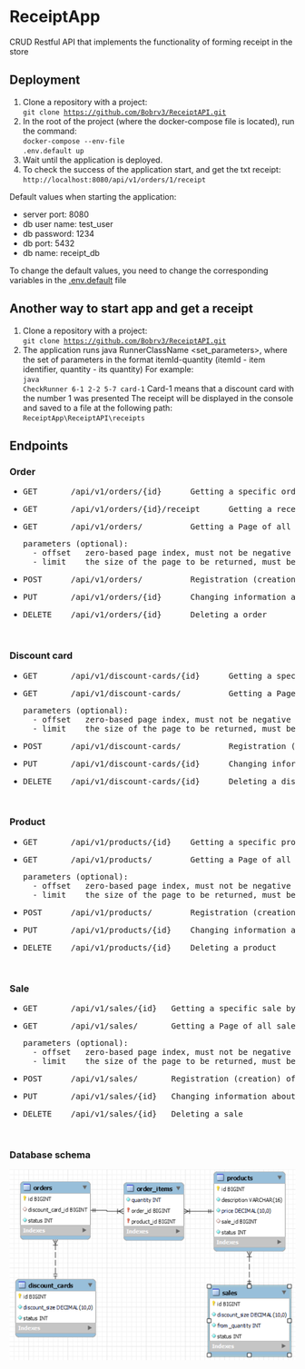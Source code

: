 # ReceiptApp
CRUD Restful API that implements the functionality of forming receipt in the store

## Deployment
1. Clone a repository with a project:<br>
   <code>git clone https://github.com/Bobrv3/ReceiptAPI.git</code>
2. In the root of the project (where the docker-compose file is located), run the command:<br>
   <code>docker-compose --env-file .env.default up</code>
3. Wait until the application is deployed.
4. To check the success of the application start, and get the txt receipt:<br>
   <code>http://localhost:8080/api/v1/orders/1/receipt</code>

Default values when starting the application:
+ server port: 8080
+ db user name: test_user
+ db password: 1234
+ db port: 5432
+ db name: receipt_db

To change the default values, you need to change the corresponding variables in the <a href=https://github.com/Bobrv3/ReceiptAPI/blob/main/.env.default>.env.default</a> file

## Another way to start app and get a receipt
1. Clone a repository with a project:<br>
   <code>git clone https://github.com/Bobrv3/ReceiptAPI.git</code>
2. The application runs java RunnerClassName <set_parameters>, where the set of
   parameters in the format itemId-quantity (itemId - item identifier, quantity - its quantity)
   For example:<br>
   <code>java CheckRunner 6-1 2-2 5-7 card-1</code>
   Card-1 means that a discount card with the number 1 was presented
   The receipt will be displayed in the console and saved to a file at the following path:
   <code>ReceiptApp\ReceiptAPI\receipts</code>

## Endpoints
### Order
+ <pre>GET       /api/v1/orders/{id}	  Getting a specific order by id</pre>
+ <pre>GET       /api/v1/orders/{id}/receipt	  Getting a receipt file by order id</pre>
+ <pre>GET       /api/v1/orders/	      Getting a Page of all orders</pre>
  <pre>parameters (optional):
    - offset   zero-based page index, must not be negative
    - limit    the size of the page to be returned, must be greater than 0</pre>
+ <pre>POST      /api/v1/orders/	      Registration (creation) of a new order</pre>
+ <pre>PUT       /api/v1/orders/{id}	  Changing information about an existing order</pre>
+ <pre>DELETE    /api/v1/orders/{id}	  Deleting a order</pre><br>
### Discount card
+ <pre>GET       /api/v1/discount-cards/{id}	  Getting a specific discount card by id</pre>
+ <pre>GET       /api/v1/discount-cards/	      Getting a Page of all discount cards</pre>
  <pre>parameters (optional):
    - offset   zero-based page index, must not be negative
    - limit    the size of the page to be returned, must be greater than 0</pre>
+ <pre>POST      /api/v1/discount-cards/	      Registration (creation) of a new discount card</pre>
+ <pre>PUT       /api/v1/discount-cards/{id}	  Changing information about an existing discount card</pre>
+ <pre>DELETE    /api/v1/discount-cards/{id}	  Deleting a discount card</pre><br>
### Product
+ <pre>GET       /api/v1/products/{id}	  Getting a specific product by id</pre>
+ <pre>GET       /api/v1/products/	      Getting a Page of all products</pre>
  <pre>parameters (optional):
    - offset   zero-based page index, must not be negative
    - limit    the size of the page to be returned, must be greater than 0</pre>
+ <pre>POST      /api/v1/products/	      Registration (creation) of a new product</pre>
+ <pre>PUT       /api/v1/products/{id}	  Changing information about an existing product</pre>
+ <pre>DELETE    /api/v1/products/{id}	  Deleting a product</pre><br>
### Sale
+ <pre>GET       /api/v1/sales/{id}	  Getting a specific sale by id</pre>
+ <pre>GET       /api/v1/sales/	      Getting a Page of all sales</pre>
  <pre>parameters (optional):
    - offset   zero-based page index, must not be negative
    - limit    the size of the page to be returned, must be greater than 0</pre>
+ <pre>POST      /api/v1/sales/	      Registration (creation) of a new sale</pre>
+ <pre>PUT       /api/v1/sales/{id}	  Changing information about an existing sale</pre>
+ <pre>DELETE    /api/v1/sales/{id}	  Deleting a sale</pre><br>

### Database schema
<p align="center">
<img src="https://github.com/Bobrv3/ReceiptAPI/blob/main/ReceiptAPI/src/main/resources/db_schema.png" width="1000" title="hover text">
</p>